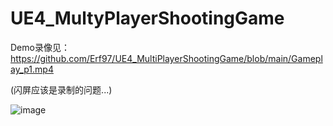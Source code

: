 # UE4_MultyPlayerShootingGame

Demo录像见：
https://github.com/Erf97/UE4_MultiPlayerShootingGame/blob/main/Gameplay_p1.mp4

(闪屏应该是录制的问题...)

![image](Screenshots/s1.jpg)
